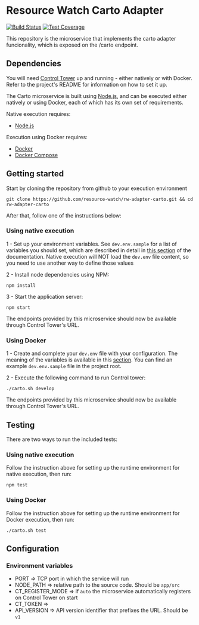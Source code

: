 # Resource Watch Carto Adapter

[![Build Status](https://travis-ci.org/resource-watch/rw-adapter-carto.svg?branch=develop)](https://travis-ci.org/resource-watch/rw-adapter-carto)
[![Test Coverage](https://api.codeclimate.com/v1/badges/0afec809bb5b7e1d37e7/test_coverage)](https://codeclimate.com/github/resource-watch/rw-adapter-carto/test_coverage)

This repository is the microservice that implements the carto adapter
funcionality, which is exposed on the /carto endpoint.

## Dependencies

You will need [Control Tower](https://github.com/control-tower/control-tower) up and running - either natively or with Docker. Refer to the project's README for information on how to set it up.

The Carto microservice is built using [Node.js](https://nodejs.org/en/), and can be executed either natively or using Docker, each of which has its own set of requirements.

Native execution requires:
- [Node.js](https://nodejs.org/en/)

Execution using Docker requires:
- [Docker](https://www.docker.com/)
- [Docker Compose](https://docs.docker.com/compose/)

## Getting started

Start by cloning the repository from github to your execution environment

```
git clone https://github.com/resource-watch/rw-adapter-carto.git && cd rw-adapter-carto
```

After that, follow one of the instructions below:

### Using native execution

1 - Set up your environment variables. See `dev.env.sample` for a list of variables you should set, which are described in detail in [this section](#configuration-environment-variables) of the documentation. Native execution will NOT load the `dev.env` file content, so you need to use another way to define those values

2 - Install node dependencies using NPM:
```
npm install
```

3 - Start the application server:
```
npm start
```

The endpoints provided by this microservice should now be available through Control Tower's URL.

### Using Docker

1 - Create and complete your `dev.env` file with your configuration. The meaning of the variables is available in this [section](#configuration-environment-variables). You can find an example `dev.env.sample` file in the project root.

2 - Execute the following command to run Control tower:

```
./carto.sh develop
```

The endpoints provided by this microservice should now be available through Control Tower's URL.

## Testing

There are two ways to run the included tests:

### Using native execution

Follow the instruction above for setting up the runtime environment for native execution, then run:
```
npm test
```

### Using Docker

Follow the instruction above for setting up the runtime environment for Docker execution, then run:
```
./carto.sh test
```

## Configuration

### Environment variables

- PORT => TCP port in which the service will run
- NODE_PATH => relative path to the source code. Should be `app/src`
- CT_REGISTER_MODE => if `auto` the microservice automatically registers on Control Tower on start
- CT_TOKEN => 
- API_VERSION => API version identifier that prefixes the URL. Should be `v1`
